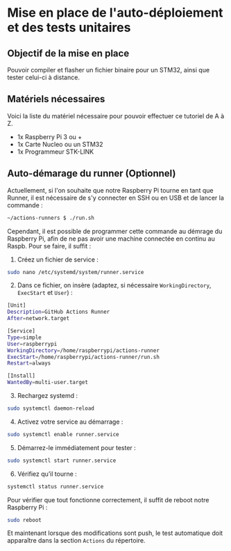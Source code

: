 # Mise en place de l'auto-déploiement et des tests unitaires

## Objectif de la mise en place

Pouvoir compiler et flasher un fichier binaire pour un STM32, ainsi que tester celui-ci à distance.

## Matériels nécessaires

Voici la liste du matériel nécessaire pour pouvoir effectuer ce tutoriel de A à Z.

- 1x Raspberry Pi 3 ou +
- 1x Carte Nucleo ou un STM32
- 1x Programmeur STK-LINK

## Auto-démarage du runner (Optionnel)

Actuellement, si l'on souhaite que notre Raspberry Pi tourne en tant que Runner, il est nécessaire de s'y connecter en SSH ou en USB et de lancer la commande :

```bash
~/actions-runners $ ./run.sh
```

Cependant, il est possible de programmer cette commande au démrage du Raspberry Pi, afin de ne pas avoir une machine connectée en continu au Raspb. Pour se faire, il suffit :

1. Créez un fichier de service :
```bash
sudo nano /etc/systemd/system/runner.service
```
2. Dans ce fichier, on insère (adaptez, si nécessaire `WorkingDirectory`, `ExecStart` et `User`) :
```bash
[Unit]
Description=GitHub Actions Runner
After=network.target

[Service]
Type=simple
User=raspberrypi
WorkingDirectory=/home/raspberrypi/actions-runner
ExecStart=/home/raspberrypi/actions-runner/run.sh
Restart=always

[Install]
WantedBy=multi-user.target
```
3. Rechargez systemd :
```bash
sudo systemctl daemon-reload
```
4. Activez votre service au démarrage :
```bash
sudo systemctl enable runner.service
```
5. Démarrez-le immédiatement pour tester :
```bash
sudo systemctl start runner.service
```
6. Vérifiez qu’il tourne :
```bash
systemctl status runner.service
```

Pour vérifier que tout fonctionne correctement, il suffit de reboot notre Raspberry Pi :
```bash
sudo reboot
```

Et maintenant lorsque des modifications sont push, le test automatique doit apparaître dans la section `Actions` du répertoire.
